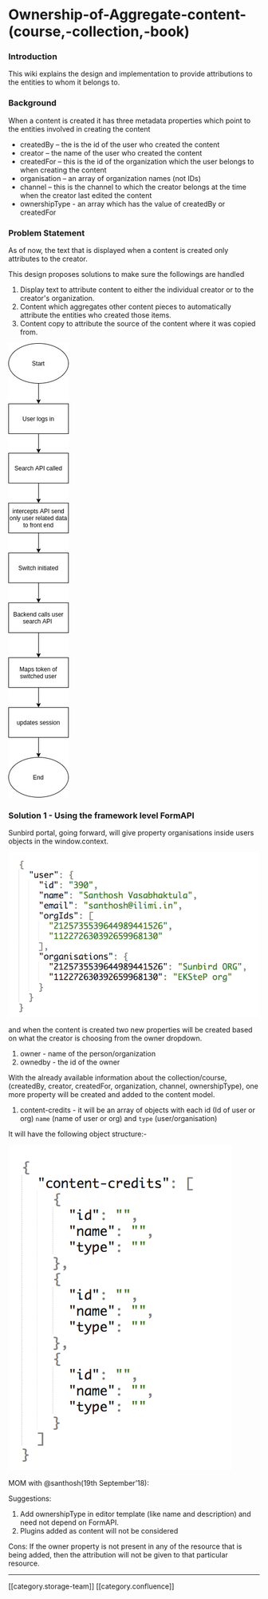 # Ownership-of-Aggregate-content-(course,-collection,-book)

### Introduction

This wiki explains the design and implementation to provide attributions to the entities to whom it belongs to.

### Background

When a content is created it has three metadata properties which point to the entities involved in creating the content

* createdBy – the is the id of the user who created the content
* creator – the name of the user who created the content
* createdFor – this is the id of the organization which the user belongs to when creating the content
* organisation – an array of organization names (not IDs)
* channel – this is the channel to which the creator belongs at the time when the creator last edited the content
* ownershipType -  an array which has the value of createdBy or createdFor

### Problem Statement&#x20;

As of now, the text that is displayed when a content is created only attributes to the creator.

This design proposes solutions to make sure the followings are handled

1. Display text to attribute content to either the individual creator or to the creator's organization.
2. Content which aggregates other content pieces to automatically attribute the entities who created those items.
3. Content copy to attribute the source of the content where it was copied from.

![](<../../../../Design/FullExport/images/storage/Untitled Diagram (1).jpg>)

### Solution 1 - Using the framework level FormAPI

Sunbird portal, going forward, will give property organisations inside users objects in the window.context.

![](<../../../../Design/FullExport/images/storage/Screen Shot 2018-10-03 at 11.11.12 AM.png>)

and when the content is created two new properties will be created based on what the creator is choosing from the owner dropdown.

1. owner -  name of the person/organization
2. ownedby - the id of the owner

With the already available information about the collection/course, (createdBy, creator, createdFor, organization, channel, ownershipType), one more property will be created and added to the content model.

1. content-credits -  it will be an array of objects with each id (Id of user or org) `name` (name of user or org) and `type` (user/organisation)

It will have the following object structure:-

![](<../../../../Design/FullExport/images/storage/Screen Shot 2018-10-03 at 11.24.00 AM.png>)

MOM with @santhosh(19th September’18):

Suggestions:

1. Add ownershipType in editor template (like name and description) and need not depend on FormAPI.
2. Plugins added as content will not be considered&#x20;

Cons: If the owner property is not present in any of the resource that is being added, then the attribution will not be given to that particular resource.&#x20;

***

\[\[category.storage-team]] \[\[category.confluence]]
